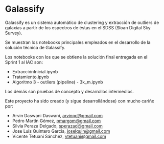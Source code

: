 # Galassify

Galassify es un sistema automático de clustering y extracción de outliers de galaxias a partir de los espectros de éstas en el SDSS (Sloan Digital Sky Survey). 

Se muestran los notebooks principales empleados en el desarrollo de la solución técnica de Galassify. 

Los notebooks con los que se obtiene la solución final entregada en el Sprint 1 al IAC son:

* ExtracciónInicial.ipynb
* Tratamiento.ipynb
* Algoritmo 3 - outliers (pipeline) - 3k_m.ipynb

Los demás son pruebas de concepto y desarrollos intermedios.

Este proyecto ha sido creado (y sigue desarrollándose) con mucho cariño por:

* Arvin Daswani Daswani, arvinpd@gmail.com
* Pedro Martín Gómez, pmargom@gmail.com
* Silvia Peraza Delgado, sperazad@gmail.com
* Jose Luis Quintero García, joselquin@gmail.com
* Vicente Tetuani Sánchez, vtetuani@gmail.com

